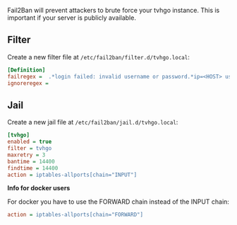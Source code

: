 Fail2Ban will prevent attackers to brute force your tvhgo instance. This is important if your server is publicly available.

## Filter

Create a new filter file at `/etc/fail2ban/filter.d/tvhgo.local`:

```ini
[Definition]
failregex =  .*login failed: invalid username or password.*ip=<HOST> username=.*
ignoreregex =
```

## Jail

Create a new jail file at `/etc/fail2ban/jail.d/tvhgo.local`:

```ini
[tvhgo]
enabled = true
filter = tvhgo
maxretry = 3
bantime = 14400
findtime = 14400
action = iptables-allports[chain="INPUT"]
```

**Info for docker users**

For docker you have to use the FORWARD chain instead of the INPUT chain:

```ini
action = iptables-allports[chain="FORWARD"]
```

